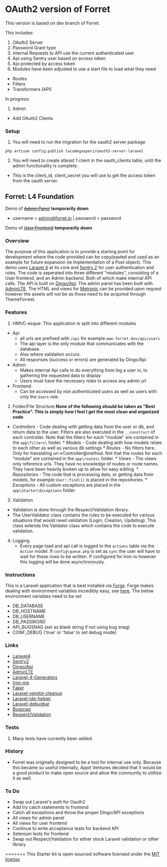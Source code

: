 # OAuth2 version of Forret #
This version is based on dev branch of Forret.

This includes:
 1. OAuth2 Server
 2. Password Grant type
 3. Internal Requests to API use the current authenticated user
 4. Api using Sentry user based on access token
 5. Api protected by access token
 6. Modules have been adjusted to use a start file to load what they need
  * Routes
  * Filters
  * Transformers (API)

In progress:
 1. Admin
   * Add OAuth2 Clients

### Setup ###

 1. You will need to run the migration for the oauth2 server package
  ```
  php artisan config:publish lucadegasperi/oauth2-server-laravel
  ```
 2. You will need to create atleast 1 client in the oauth_clients table, until the admin functionality is complete.
   * This is the client_id, client_secret you will use to get the access token from the oauth server.

## Forret: L4 Foundation
Demo of ~~[Admin Panel](http://forret.io/admin/login)~~ **temporarily down**
  * username = admin@forret.io | password = password

Demo of ~~[User Frontend](http://forret.io/)~~ **temporarily down**

### Overview
The purpose of this application is to provide a starting point for development where the code provided can be copy/pasted and used as an example for future expansion (ie Implementation of a Post object). This demo uses [Laravel 4](https://github.com/laravel/laravel/tree/develop) at its core and [Sentry 2](https://github.com/cartalyst/sentry) for user authentication and roles. The code is seperated into three different "modules", consisting of a User frontend, and an Admin backend. Both of which make internal API calls. The API is built on [Dingo/Api](https://github.com/dingo/api). The admin panel has been built with [AdminLTE](https://github.com/almasaeed2010/AdminLTE). The HTML and views for [Metronic](http://themeforest.net/item/metronic-responsive-admin-dashboard-template/4021469?WT.ac=category_item&WT.z_author=keenthemes) can be provided upon request however the assets will not be as those need to be acquired through ThemeForrest.

### Features
 1. HMVC-esque: This application is split into different modules
  * Api
     * all urls are prefixed with `/api` for example `www.forret.dev/api/users`
     * The api layer is the only module that communicates with the database.
     * Also where validation occurs.
     * All responses (success or errors) are generated by Dingo/Api
  * Admin
     * Makes internal Api calls to do everything from log a user in, to gathering the requested data to display
     * Users must have the necessary roles to access any admin url
  * Frontend
     * Can be accessed by non authenticated users as well as users with only the `Users` role.
 2. Folder/File Structure **None of the following should be taken as "Best Practice". This is simply how I feel I get the most clean and organized code**
   * *Controllers* - Code dealing with getting data from the user or db, and return data to the user. Filters are also executed in the `__construct` of each controller. Note that the filters for each "module" are contained in the `app\filters\` folder.
    * *Models* - Code dealing with how models relate to each other as well as various db settings
    * *Routes* - No filters here. Only for translating uri->Controller@method. Not that the routes for each "module" are contained in the `app\routes\` folder.
    * *Views* - The views only reference urls. They have no knowledge of routes or route names. They have been heavily broken up to allow for easy editing.
    * *Repositories* - The code that is processing data, or getting data from models, for example `User::find(1)` is placed in the repositories.
    * *Exceptions* - All custom exceptions are placed in the `app\Starter\Exceptions` folder
 3. Validation
  * Validation is done through the Respect/Validation library.
  * The UserValidator class contains the rules to be executed for various situations that would need validation (Login, Creation, Updating). This class extends the Validator class which contains the code to execute validation.
 4. Logging
    * Every page load and api call is logged to the `actions` table via the `Action` model. If `config\queue.php` is set as `sync` the user will have to wait for these rows to be written. If configured for Iron-io however this logging will be done asynchronously.

### Instructions
This is a Laravel application that is best installed via [Forge](https://forge.laravel.com).  Forge makes dealing with environment variables incredibly easy, see [here](http://mattstauffer.co/blog/laravel-forge-using-environment-variables-for-environment-detection). The below environment variables need to be set
* DB_DATABASE
* DB_HOSTNAME
* DB_USERNAME
* DB_PASSWORD
* API_BUGSNAG (set as blank string if not using bug snag)
* CONF_DEBUG ('true' or 'false' to set debug mode)

### Links
* [Laravel4](https://github.com/laravel/laravel/tree/develop)
* [Sentry2](https://github.com/cartalyst/sentry)
* [Dingo/Api](https://github.com/dingo/api)
* [AdminLTE](https://github.com/almasaeed2010/AdminLTE)
* [Laravel-4-Generators](https://github.com/JeffreyWay/Laravel-4-Generators)
* [Iron-mq](https://github.com/iron-io/iron_mq_php)
* [Faker](https://github.com/fzaninotto/Faker)
* [Laravel-vendor-cleanup](https://github.com/barryvdh/laravel-vendor-cleanup)
* [Laravel-ide-helper](https://github.com/barryvdh/laravel-ide-helper)
* [Laravel-debugbar](https://github.com/barryvdh/laravel-debugbar)
* [Bugsnag](https://github.com/bugsnag/bugsnag-php)
* [Respect/Validation](https://github.com/Respect/Validation)

### Tests
1. Many tests have currently been added.

### History
* Forret was originally designed to be a tool for internal use only. Because this became so useful internally, Appit Ventures decided that it would be a good product to make open source and allow the community to utiltize it as well.

### To Do
* Swap out Laravel's auth for Oauth2
* Add try catch statements to frontend
* Catch all exceptions and throw the proper Dingo/API exceptions
* All views for admin panel
* All views for user frontend
* Continue to write acceptance tests for backend API
* Selenium tests for frontend
* Swap out Respect/Validation for either stock Laravel validation or other library

=======
This Starter kit is open-sourced software licensed under the [MIT license](http://opensource.org/licenses/MIT)